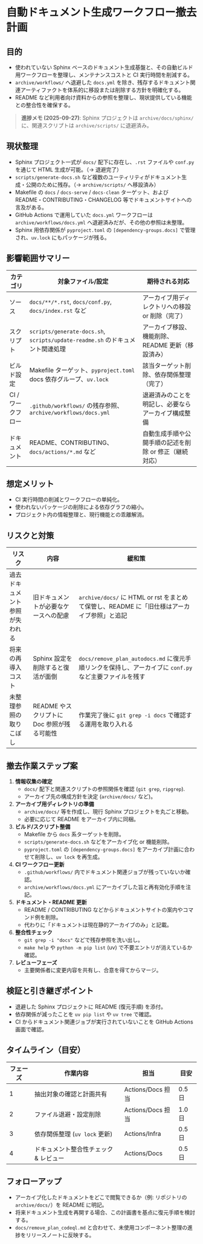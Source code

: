 # 自動ドキュメント生成ワークフロー撤去計画

## 目的

- 使われていない Sphinx ベースのドキュメント生成基盤と、その自動ビルド用ワークフローを整理し、メンテナンスコストと CI 実行時間を削減する。
- `archive/workflows/` へ退避した `docs.yml` を除き、残存するドキュメント関連アーティファクトを体系的に移設または削除する方針を明確化する。
- README など利用者向け資料からの参照を整理し、現状提供している機能との整合性を確保する。

> **進捗メモ (2025-09-27)**: Sphinx プロジェクトは `archive/docs/sphinx/` に、関連スクリプトは `archive/scripts/` に退避済み。

## 現状整理

- Sphinx プロジェクト一式が `docs/` 配下に存在し、`.rst` ファイルや `conf.py` を通じて HTML 生成が可能。（→ 退避完了）
- `scripts/generate-docs.sh` など複数のユーティリティがドキュメント生成・公開のために残存。（→ `archive/scripts/` へ移設済み）
- Makefile の `docs` / `docs-serve` / `docs-clean` ターゲット、および README・CONTRIBUTING・CHANGELOG 等でドキュメントサイトへの言及がある。
- GitHub Actions で運用していた `docs.yml` ワークフローは `archive/workflows/docs.yml` へ退避済みだが、その他の参照は未整理。
- Sphinx 用依存関係が `pyproject.toml` の `[dependency-groups.docs]` で管理され、`uv.lock` にもパッケージが残る。

## 影響範囲サマリー

| カテゴリ | 対象ファイル/設定 | 期待される対応 |
| --- | --- | --- |
| ソース | `docs/**/*.rst`, `docs/conf.py`, `docs/index.rst` など | アーカイブ用ディレクトリへの移設 or 削除（完了） |
| スクリプト | `scripts/generate-docs.sh`, `scripts/update-readme.sh` のドキュメント関連処理 | アーカイブ移設、機能削除、README 更新（移設済み） |
| ビルド設定 | Makefile ターゲット、`pyproject.toml` docs 依存グループ、`uv.lock` | 該当ターゲット削除、依存関係整理（完了） |
| CI / ワークフロー | `.github/workflows/` の残存参照、`archive/workflows/docs.yml` | 退避済みのことを明記し、必要ならアーカイブ構成整備 |
| ドキュメント | README、CONTRIBUTING、`docs/actions/*.md` など | 自動生成手順や公開手順の記述を削除 or 修正（継続対応） |

## 想定メリット

- CI 実行時間の削減とワークフローの単純化。
- 使われないパッケージの削除による依存グラフの縮小。
- プロジェクト内の情報整理と、現行機能との乖離解消。

## リスクと対策

| リスク | 内容 | 緩和策 |
| --- | --- | --- |
| 過去ドキュメント参照が失われる | 旧ドキュメントが必要なケースへの配慮 | `archive/docs/` に HTML or rst をまとめて保管し、README に「旧仕様はアーカイブ参照」と追記 |
| 将来の再導入コスト | Sphinx 設定を削除すると復活が面倒 | `docs/remove_plan_autodocs.md` に復元手順リンクを保持し、アーカイブに `conf.py` など主要ファイルを残す |
| 未整理参照の取りこぼし | README やスクリプトに Doc 参照が残る可能性 | 作業完了後に `git grep -i docs` で確認する運用を取り入れる |

## 撤去作業ステップ案

1. **情報収集の確定**
   - `docs/` 配下と関連スクリプトの参照関係を確認 (`git grep`, `ripgrep`).
   - アーカイブ先の構成方針を決定 (`archive/docs/` など)。
2. **アーカイブ用ディレクトリの準備**
   - `archive/docs/` 等を作成し、現行 Sphinx プロジェクトを丸ごと移動。
   - 必要に応じて README をアーカイブ内に同梱。
3. **ビルド/スクリプト整備**
   - Makefile から `docs` 系ターゲットを削除。
   - `scripts/generate-docs.sh` などをアーカイブ化 or 機能削除。
   - `pyproject.toml` の `[dependency-groups.docs]` をアーカイブ計画に合わせて削除し、`uv lock` を再生成。
4. **CI ワークフロー更新**
   - `.github/workflows/` 内でドキュメント関連ジョブが残っていないか確認。
   - `archive/workflows/docs.yml` にアーカイブした旨と再有効化手順を注記。
5. **ドキュメント・README 更新**
   - README / CONTRIBUTING などからドキュメントサイトの案内やコマンド例を削除。
   - 代わりに「ドキュメントは現在静的アーカイブのみ」と記載。
6. **整合性チェック**
   - `git grep -i "docs"` などで残存参照を洗い出し。
   - `make help` や `python -m pip list` (uv) で不要エントリが消えているか確認。
7. **レビューフェーズ**
   - 主要関係者に変更内容を共有し、合意を得てからマージ。

## 検証と引き継ぎポイント

- 退避した Sphinx プロジェクトに README (復元手順) を添付。
- 依存関係が減ったことを `uv pip list` や `uv tree` で確認。
- CI からドキュメント関連ジョブが実行されていないことを GitHub Actions 画面で確認。

## タイムライン（目安）

| フェーズ | 作業内容 | 担当 | 目安 |
| --- | --- | --- | --- |
| 1 | 抽出対象の確認と計画共有 | Actions/Docs 担当 | 0.5 日 |
| 2 | ファイル退避・設定削除 | Actions/Docs 担当 | 1.0 日 |
| 3 | 依存関係整理 (`uv lock` 更新) | Actions/Infra | 0.5 日 |
| 4 | ドキュメント整合性チェック & レビュー | Actions/Docs | 0.5 日 |

## フォローアップ

- アーカイブ化したドキュメントをどこで閲覧できるか（例: リポジトリの `archive/docs/`）を README に明記。
- 将来ドキュメント生成を再開する場合、この計画書を基点に復元手順を検討する。
- `docs/remove_plan_codeql.md` と合わせて、未使用コンポーネント整理の進捗をリリースノートに反映する。
